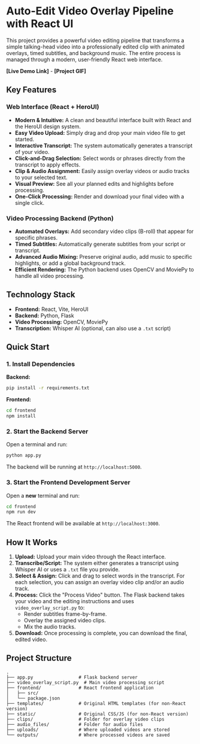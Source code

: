 # Auto-Edit Video Overlay Pipeline with React UI

This project provides a powerful video editing pipeline that transforms a simple talking-head video into a professionally edited clip with animated overlays, timed subtitles, and background music. The entire process is managed through a modern, user-friendly React web interface.

**[Live Demo Link]** - **[Project GIF]**

## Key Features

### Web Interface (React + HeroUI)
- **Modern & Intuitive:** A clean and beautiful interface built with React and the HeroUI design system.
- **Easy Video Upload:** Simply drag and drop your main video file to get started.
- **Interactive Transcript:** The system automatically generates a transcript of your video.
- **Click-and-Drag Selection:** Select words or phrases directly from the transcript to apply effects.
- **Clip & Audio Assignment:** Easily assign overlay videos or audio tracks to your selected text.
- **Visual Preview:** See all your planned edits and highlights before processing.
- **One-Click Processing:** Render and download your final video with a single click.

### Video Processing Backend (Python)
- **Automated Overlays:** Add secondary video clips (B-roll) that appear for specific phrases.
- **Timed Subtitles:** Automatically generate subtitles from your script or transcript.
- **Advanced Audio Mixing:** Preserve original audio, add music to specific highlights, or add a global background track.
- **Efficient Rendering:** The Python backend uses OpenCV and MoviePy to handle all video processing.

## Technology Stack

- **Frontend:** React, Vite, HeroUI
- **Backend:** Python, Flask
- **Video Processing:** OpenCV, MoviePy
- **Transcription:** Whisper AI (optional, can also use a `.txt` script)

## Quick Start

### 1. Install Dependencies

**Backend:**
```bash
pip install -r requirements.txt
```

**Frontend:**
```bash
cd frontend
npm install
```

### 2. Start the Backend Server

Open a terminal and run:
```bash
python app.py
```
The backend will be running at `http://localhost:5000`.

### 3. Start the Frontend Development Server

Open a **new** terminal and run:
```bash
cd frontend
npm run dev
```
The React frontend will be available at `http://localhost:3000`.

## How It Works

1.  **Upload:** Upload your main video through the React interface.
2.  **Transcribe/Script:** The system either generates a transcript using Whisper AI or uses a `.txt` file you provide.
3.  **Select & Assign:** Click and drag to select words in the transcript. For each selection, you can assign an overlay video clip and/or an audio track.
4.  **Process:** Click the "Process Video" button. The Flask backend takes your video and the editing instructions and uses `video_overlay_script.py` to:
    *   Render subtitles frame-by-frame.
    *   Overlay the assigned video clips.
    *   Mix the audio tracks.
5.  **Download:** Once processing is complete, you can download the final, edited video.

## Project Structure

```
.
├── app.py                 # Flask backend server
├── video_overlay_script.py  # Main video processing script
├── frontend/              # React frontend application
│   ├── src/
│   └── package.json
├── templates/             # Original HTML templates (for non-React version)
├── static/                # Original CSS/JS (for non-React version)
├── clips/                 # Folder for overlay video clips
├── audio_files/           # Folder for audio files
├── uploads/               # Where uploaded videos are stored
└── outputs/               # Where processed videos are saved